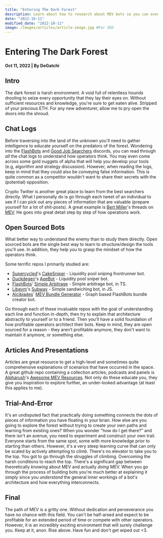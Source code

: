 ```yaml
---
title: "Entering The Dark Forest"
description: Learn about how to research about MEV bots so you can eventually build your own.
date: "2022-10-11"
modified_date: "2022-10-11"
image: /images/articles/article-image.jpg #For SEO
---
```


# Entering The Dark Forest

#### Oct 11, 2022 | By DeGatchi

## Intro

The dark forest is harsh environment. A void full of relentless hounds drooling to seize every opportunity that they lay their eyes on. Without sufficient resources and knowledge, you're sure to get eaten alive. Stripped of your precious ETH. For any new adventurer, allow me to pry open the doors into the shroud.

## Chat Logs

Before traversing into the land of the unknown you'll need to gather intelligence to educate yourself on the predators of the forest. Wondering into the [FlashBots](https://discord.gg/9duSYXDtaH) and [Good Job Searchers](https://discord.gg/2Yya94QXjW) discords, you can read through _all_ the chat logs to understand how operators think. You may even come across some gold nuggets of alpha that will help you develop your tools (e.g, algorithm and strategy discussion). However, when reading the logs, keep in mind that they could also be conveying false information. This is quite common as a competitor wouldn't want to share their secrets with the (potential) opposition.

Crypto Twitter is another great place to learn from the best searchers directly. What I personally do is go through each tweet of an individual to see if I can pick out any pieces of information that are valuable (prepare yourself for a lot of shit-posts). A great example is [Bert Miller](https://twitter.com/bertcmiller)'s threads on [MEV](https://twitter.com/bertcmiller/status/1402665992422047747). He goes into great detail step by step of how operations work.

## Open Sourced Bots

What better way to understand the enemy than to study them directly. Open sourced bots are the single best way to learn to structure/design the tools you'll use. In addition, they help you to grasp the mindset of how the operators think.

Some terrific repos I primarily studied are:

- [Supercycled](https://github.com/Supercycled)'s [CakeSniper](https://github.com/Supercycled/cake_sniper) - Liquidity pool sniping frontrunner bot.
- [Duckdegen](https://github.com/duckdegen)'s [ApeBot](https://github.com/duckdegen/apebot) - Liquidity pool sniper bot.
- [FlashBots](https://github.com/flashbots)' [Simple Arbitrage](https://github.com/flashbots/simple-arbitrage) - Simple arbitrage bot, in TS.
- [Libevm](https://github.com/libevm)'s [Subway](https://github.com/libevm/subway) - Simple sandwiching bot, in JS.
- [Alcibiades](https://github.com/Alcibiades-Capital)' [MEV Bundle Generator](https://github.com/Alcibiades-Capital/mev_bundle_generator) - Graph based FlashBots bundle creator bot.

Go through each of these invaluable repos with the goal of understanding each line and function in-depth, then try to explain that architecture abstractly to yourself or to a friend. Then you'll have a solid foundation of how profitable operators architect their bots. Keep in mind, they are open sourced for a reason - they aren't profitable anymore, they don't want to maintain it anymore, or something else.

## Articles And Presentations

Articles are great resource to get a high-level and sometimes quite comprehensive explanations of scenarios that have occurred in the space. A great github repo containing a collection articles, podcasts and panels is [Alpharush](https://github.com/0xalpharush)'s [Awesome MEV Resources](https://github.com/0xalpharush/awesome-MEV-resources). Not only do these educate you, they give you inspiration to explore further, an under-looked advantage (at least this applies to me).

## Trial-And-Error

It's an undisputed fact that practically doing something connects the dots of pieces of information you have floating in your brian. How else are you going to explore the forest without trying to create your own paths and learning from existing ones? When you wonder "how do I get there?" and there isn't an avenue, you need to experiment and construct your own trail. Everyone starts from the same spot, some with more knowledge prior to starting than others. However, it's a very steep learning curve that can only be scaled by actively attempting to _climb_. There's no elevator to take you to the top. You got to go through the struggles of climbing. Overcoming the harsh conditions to reach the top. There's a significant gap between theoretically _knowing_ about MEV and actually _doing_ MEV. When you go through the process of building bots you're much better at explaining it simply since you _understand_ the general inner workings of a bot's architecture and how everything interconnects.

## Final

The path of MEV is a gritty one. Without dedication and perseverance you have no chance with this field. You can't be half-arsed and expect to be profitable for an extended period of time or compete with other operators. However, it is an incredibly exciting environment that will surely challenge you. Keep at it, anon. Rise above. Have fun and don't get wiped out <3.
